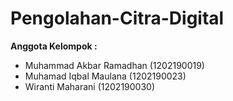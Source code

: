 # Pengolahan-Citra-Digital

**Anggota Kelompok :**

- Muhammad Akbar Ramadhan (1202190019)
- Muhamad Iqbal Maulana (1202190023)
- Wiranti Maharani (1202190030)